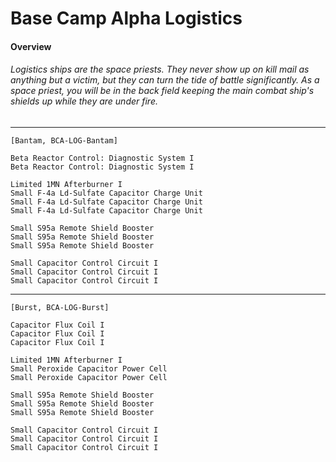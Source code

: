 # Base Camp Alpha Logistics
#### Overview
###### Logistics ships are the space priests. They never show up on kill mail as anything but a victim, but they can turn the tide of battle significantly. As a space priest, you will be in the back field keeping the main combat ship's shields up while they are under fire.

---
```
[Bantam, BCA-LOG-Bantam]

Beta Reactor Control: Diagnostic System I
Beta Reactor Control: Diagnostic System I

Limited 1MN Afterburner I
Small F-4a Ld-Sulfate Capacitor Charge Unit
Small F-4a Ld-Sulfate Capacitor Charge Unit
Small F-4a Ld-Sulfate Capacitor Charge Unit

Small S95a Remote Shield Booster
Small S95a Remote Shield Booster
Small S95a Remote Shield Booster

Small Capacitor Control Circuit I
Small Capacitor Control Circuit I
Small Capacitor Control Circuit I 
```
---
```
[Burst, BCA-LOG-Burst]

Capacitor Flux Coil I
Capacitor Flux Coil I
Capacitor Flux Coil I

Limited 1MN Afterburner I
Small Peroxide Capacitor Power Cell
Small Peroxide Capacitor Power Cell

Small S95a Remote Shield Booster
Small S95a Remote Shield Booster
Small S95a Remote Shield Booster

Small Capacitor Control Circuit I
Small Capacitor Control Circuit I
Small Capacitor Control Circuit I 
```